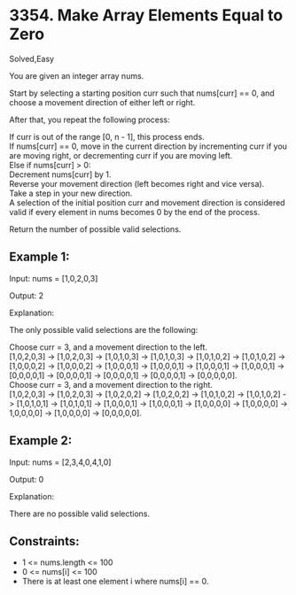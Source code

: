 # 3354. Make Array Elements Equal to Zero
Solved,Easy  

You are given an integer array nums.  

Start by selecting a starting position curr such that nums[curr] == 0, and choose a movement direction of either left or right.  

After that, you repeat the following process:  

If curr is out of the range [0, n - 1], this process ends.  
If nums[curr] == 0, move in the current direction by incrementing curr if you are moving right, or decrementing curr if you are moving left.  
Else if nums[curr] > 0:   
Decrement nums[curr] by 1.  
Reverse your movement direction (left becomes right and vice versa).  
Take a step in your new direction.  
A selection of the initial position curr and movement direction is considered valid if every element in nums becomes 0 by the end of the process.  

Return the number of possible valid selections.  

 

Example 1:
---
Input: nums = [1,0,2,0,3]  

Output: 2  

Explanation:  

The only possible valid selections are the following:  

Choose curr = 3, and a movement direction to the left.  
[1,0,2,0,3] -> [1,0,2,0,3] -> [1,0,1,0,3] -> [1,0,1,0,3] -> [1,0,1,0,2] -> [1,0,1,0,2] -> [1,0,0,0,2] -> [1,0,0,0,2] -> [1,0,0,0,1] -> [1,0,0,0,1] -> [1,0,0,0,1] ->
[1,0,0,0,1] -> [0,0,0,0,1] -> [0,0,0,0,1] -> [0,0,0,0,1] -> [0,0,0,0,1] -> [0,0,0,0,0].  
Choose curr = 3, and a movement direction to the right.  
[1,0,2,0,3] -> [1,0,2,0,3] -> [1,0,2,0,2] -> [1,0,2,0,2] -> [1,0,1,0,2] -> [1,0,1,0,2] -> [1,0,1,0,1] -> [1,0,1,0,1] -> [1,0,0,0,1] -> [1,0,0,0,1] -> [1,0,0,0,0] -> [1,0,0,0,0] -> 
1,0,0,0,0] -> [1,0,0,0,0] -> [0,0,0,0,0].  

Example 2:
---
Input: nums = [2,3,4,0,4,1,0]   

Output: 0  

Explanation:  

There are no possible valid selections.  

 

Constraints:
---
- 1 <= nums.length <= 100
- 0 <= nums[i] <= 100
- There is at least one element i where nums[i] == 0.
